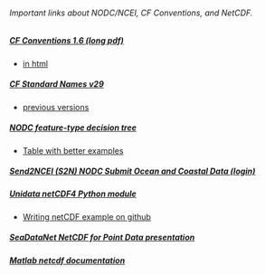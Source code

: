 ###### Important links about NODC/NCEI, CF Conventions, and NetCDF.

##### [CF Conventions 1.6 (long pdf)](http://cfconventions.org/Data/cf-conventions/cf-conventions-1.6/build/cf-conventions.pdf)
  * [in html](http://cfconventions.org/Data/cf-conventions/cf-conventions-1.6/build/cf-conventions.html)

##### [CF Standard Names v29](http://cfconventions.org/Data/cf-standard-names/29/build/cf-standard-name-table.html)
  * [previous versions](http://cfconventions.org/standard-names.html)

##### [NODC feature-type decision tree](http://www.nodc.noaa.gov/data/formats/netcdf/v1.1/decision_tree_high_res.pdf)
  * [Table with better examples](http://www.nodc.noaa.gov/data/formats/netcdf/v1.1/#templatesexamples)

##### [Send2NCEI (S2N) NODC Submit Ocean and Coastal Data (login)](https://www.nodc.noaa.gov/s2n/)
##### [Unidata netCDF4 Python module](http://unidata.github.io/netcdf4-python/#section1)
  * [Writing netCDF example on github](https://github.com/Unidata/netcdf4-python/blob/master/examples/writing_netCDF.ipynb)

##### [SeaDataNet NetCDF for Point Data presentation](http://www.seadatanet.org/content/download/22352/154095/file/SDN2_WP3_training2_Session11_BODC_NetCDF.pdf)

##### [Matlab netcdf documentation](http://www.mathworks.com/help/matlab/ref/netcdf.html)
